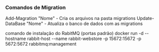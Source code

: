 ﻿### Comandos de Migration

Add-Magration "Nome" - Cria os arquivos na pasta migrations
Update-DataBase "Nome" - Atualiza o banco de dados com as migrations


comando de instalação do RabitMQ (portas padrão)
docker run -d --hostname rabbit-host --name rabbit-webstore -p 15672:15672 -p 5672:5672 rabbitmq:management

